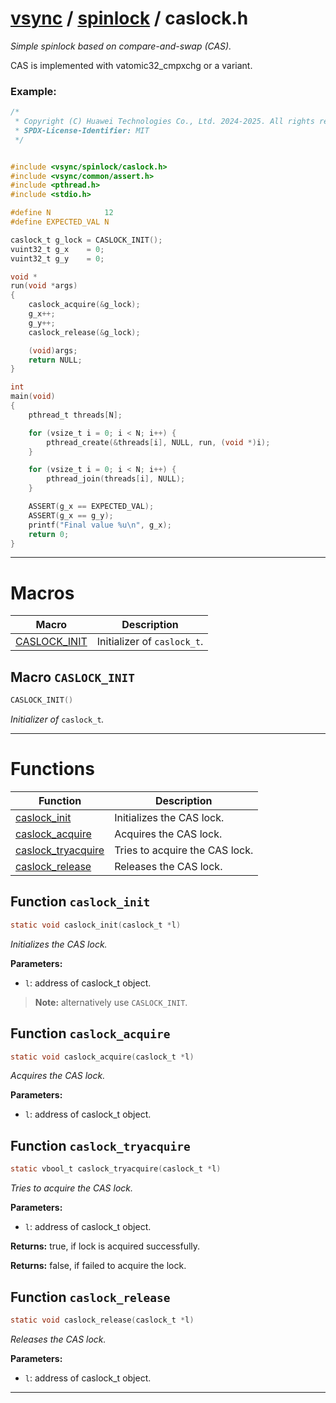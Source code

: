 #  [vsync](../README.md) / [spinlock](README.md) / caslock.h
_Simple spinlock based on compare-and-swap (CAS)._ 

CAS is implemented with vatomic32_cmpxchg or a variant.


### Example:



```c
/*
 * Copyright (C) Huawei Technologies Co., Ltd. 2024-2025. All rights reserved.
 * SPDX-License-Identifier: MIT
 */


#include <vsync/spinlock/caslock.h>
#include <vsync/common/assert.h>
#include <pthread.h>
#include <stdio.h>

#define N            12
#define EXPECTED_VAL N

caslock_t g_lock = CASLOCK_INIT();
vuint32_t g_x    = 0;
vuint32_t g_y    = 0;

void *
run(void *args)
{
    caslock_acquire(&g_lock);
    g_x++;
    g_y++;
    caslock_release(&g_lock);

    (void)args;
    return NULL;
}

int
main(void)
{
    pthread_t threads[N];

    for (vsize_t i = 0; i < N; i++) {
        pthread_create(&threads[i], NULL, run, (void *)i);
    }

    for (vsize_t i = 0; i < N; i++) {
        pthread_join(threads[i], NULL);
    }

    ASSERT(g_x == EXPECTED_VAL);
    ASSERT(g_x == g_y);
    printf("Final value %u\n", g_x);
    return 0;
}
```

 

---
# Macros 

| Macro | Description |
|---|---|
| [CASLOCK_INIT](caslock.h.md#macro-caslock_init) | Initializer of `caslock_t`.  |

##  Macro `CASLOCK_INIT`

```c
CASLOCK_INIT()
```

 
_Initializer of_ `caslock_t`_._ 



---
# Functions 

| Function | Description |
|---|---|
| [caslock_init](caslock.h.md#function-caslock_init) | Initializes the CAS lock.  |
| [caslock_acquire](caslock.h.md#function-caslock_acquire) | Acquires the CAS lock.  |
| [caslock_tryacquire](caslock.h.md#function-caslock_tryacquire) | Tries to acquire the CAS lock.  |
| [caslock_release](caslock.h.md#function-caslock_release) | Releases the CAS lock.  |

##  Function `caslock_init`

```c
static void caslock_init(caslock_t *l)
``` 
_Initializes the CAS lock._ 




**Parameters:**

- `l`: address of caslock_t object.


> **Note:** alternatively use `CASLOCK_INIT`. 


##  Function `caslock_acquire`

```c
static void caslock_acquire(caslock_t *l)
``` 
_Acquires the CAS lock._ 




**Parameters:**

- `l`: address of caslock_t object. 




##  Function `caslock_tryacquire`

```c
static vbool_t caslock_tryacquire(caslock_t *l)
``` 
_Tries to acquire the CAS lock._ 




**Parameters:**

- `l`: address of caslock_t object. 


**Returns:** true, if lock is acquired successfully. 

**Returns:** false, if failed to acquire the lock. 



##  Function `caslock_release`

```c
static void caslock_release(caslock_t *l)
``` 
_Releases the CAS lock._ 




**Parameters:**

- `l`: address of caslock_t object. 





---
